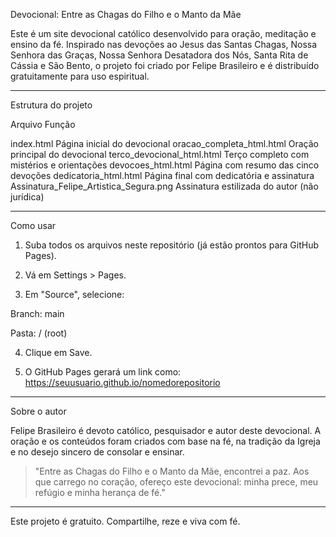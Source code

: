 Devocional: Entre as Chagas do Filho e o Manto da Mãe

Este é um site devocional católico desenvolvido para oração, meditação e ensino da fé. Inspirado nas devoções ao Jesus das Santas Chagas, Nossa Senhora das Graças, Nossa Senhora Desatadora dos Nós, Santa Rita de Cássia e São Bento, o projeto foi criado por Felipe Brasileiro e é distribuído gratuitamente para uso espiritual.


---

Estrutura do projeto

Arquivo	Função

index.html	Página inicial do devocional
oracao_completa_html.html	Oração principal do devocional
terco_devocional_html.html	Terço completo com mistérios e orientações
devocoes_html.html	Página com resumo das cinco devoções
dedicatoria_html.html	Página final com dedicatória e assinatura
Assinatura_Felipe_Artistica_Segura.png	Assinatura estilizada do autor (não jurídica)



---

Como usar

1. Suba todos os arquivos neste repositório (já estão prontos para GitHub Pages).


2. Vá em Settings > Pages.


3. Em "Source", selecione:

Branch: main

Pasta: / (root)



4. Clique em Save.


5. O GitHub Pages gerará um link como: https://seuusuario.github.io/nomedorepositorio




---

Sobre o autor

Felipe Brasileiro é devoto católico, pesquisador e autor deste devocional. A oração e os conteúdos foram criados com base na fé, na tradição da Igreja e no desejo sincero de consolar e ensinar.

> "Entre as Chagas do Filho e o Manto da Mãe, encontrei a paz. Aos que carrego no coração, ofereço este devocional: minha prece, meu refúgio e minha herança de fé."




---

Este projeto é gratuito. Compartilhe, reze e viva com fé.

